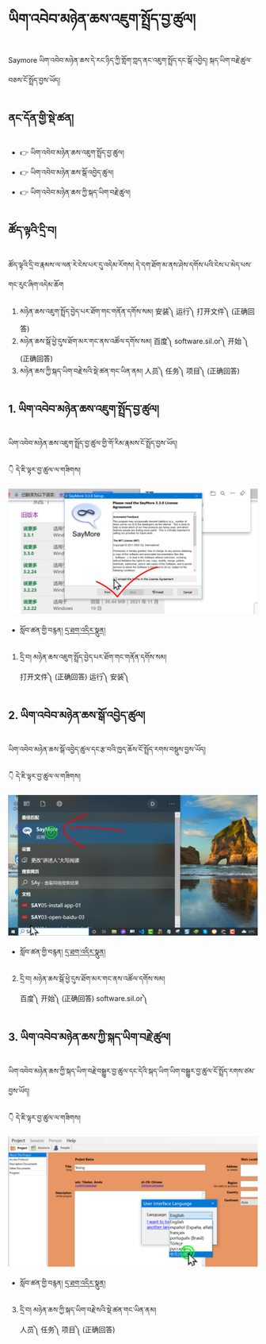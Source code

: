 # ཡིག་འབེབ་མཉེན་ཆས་འཇུག་སྤྲོད་བྱ་ཚུལ།

Saymore ཡིག་འབེབ་མཉེན་ཆས་དེ་རང་ཉིད་ཀྱི་གློག་ཀླད་ནང་འཇུག་སྤྲོད་དང་སྒོ་འབྱེད། སྐད་ཡིག་བརྗེ་ཚུལ་བཅས་ངོ་སྤྲོད་བྱས་ཡོད།
## ནང་དོན་གྱི་སྡེ་ཚན།

- 👉 ཡིག་འབེབ་མཉེན་ཆས་འཇུག་སྤྲོད་བྱ་ཚུལ།
- 👉 ཡིག་འབེབ་མཉེན་ཆས་སྒོ་འབྱེད་ཚུལ།
- 👉 ཡིག་འབེབ་མཉེན་ཆས་ཀྱི་སྐད་ཡིག་བརྗེ་ཚུལ།

## ཚོད་ལྟའི་དྲི་བ།

ཚོད་ལྟའི་དྲི་བ་རྣམས་ལ་ལན་རེ་ངེས་པར་དུ་འདེམ་རོགས། དེ་དག་ཐོག་མ་ནས་ཤེས་དགོས་པའི་ངེས་པ་མེད་པས་གང་རུང་ཞིག་འདེམ་ཆོག

1. མཉེན་ཆས་འཇུག་སྤྲོད་བྱེད་པར་ཐོག་གང་གནོན་དགོས་སམ། 安装༽ 运行༽ 打开文件༽ (正确回答)
2. མཉེན་ཆས་སྒོ་ཕྱེ་དུས་ཐོག་མར་གང་ནས་འཚོལ་དགོས་སམ། 百度༽ software.sil.or༽ 开始 ༽  (正确回答)
3. མཉེན་ཆས་ཀྱི་སྐད་ཡིག་བརྗེ་སའི་སྡེ་ཚན་གང་ཡིན་ནམ། 人员༽ 任务༽ 项目༽ (正确回答)

## 1. ཡིག་འབེབ་མཉེན་ཆས་འཇུག་སྤྲོད་བྱ་ཚུལ།

ཡིག་འབེབ་མཉེན་ཆས་འཇུག་སྤྲོད་བྱ་ཚུལ་གྱི་གོ་རིམ་རྣམས་ངོ་སྤྲོད་བྱས་ཡོད།

👇 དེ་ཇི་ལྟར་བྱ་ཚུལ་ལ་གཟིགས།

![800](images/000001.png)


- སློབ་ཚན་གྱི་བརྙན། [དྲ་ཐག་འདིར་སྣུན།](https://drive.google.com/file/d/19h_edgt9vT-YlmqwElAGl25iHvxb6Izr/view?usp=sharing)

1. དྲི་བ། མཉེན་ཆས་འཇུག་སྤྲོད་བྱེད་པར་ཐོག་གང་གནོན་དགོས་སམ།  
打开文件༽ (正确回答) 运行༽ 安装༽

## 2. ཡིག་འབེབ་མཉེན་ཆས་སྒོ་འབྱེད་ཚུལ།

ཡིག་འབེབ་མཉེན་ཆས་སྒོ་འབྱེད་ཚུལ་དང་རྩ་བའི་ཁྱད་ཆོས་ངོ་སྤྲོད་རགས་བསྡུས་བྱས་ཡོད།

👇 དེ་ཇི་ལྟར་བྱ་ཚུལ་ལ་གཟིགས།

![800](images/000002.png)


- སློབ་ཚན་གྱི་བརྙན། [དྲ་ཐག་འདིར་སྣུན།](https://drive.google.com/file/d/1wXcDoiwEfen_GTh2pM9nKh6wBInkhtb7/view?usp=sharing)

2. དྲི་བ། མཉེན་ཆས་སྒོ་ཕྱེ་དུས་ཐོག་མར་གང་ནས་འཚོལ་དགོས་སམ།  
百度༽ 开始༽ (正确回答) software.sil.or༽

## 3. ཡིག་འབེབ་མཉེན་ཆས་ཀྱི་སྐད་ཡིག་བརྗེ་ཚུལ།

ཡིག་འབེབ་མཉེན་ཆས་ཀྱི་སྐད་ཡིག་བརྗེ་བསྒྱུར་བྱ་ཚུལ་དང་དེའི་སྐད་ཡིག་ཡིག་བསྒྱུར་བྱ་ཚུལ་ངོ་སྤྲོད་རགས་ཙམ་བྱས་ཡོད།

👇 དེ་ཇི་ལྟར་བྱ་ཚུལ་ལ་གཟིགས།

![800](images/000003.png)
 

- སློབ་ཚན་གྱི་བརྙན། [དྲ་ཐག་འདིར་སྣུན།](https://drive.google.com/file/d/1X49ERa4HbH3-jC9MYzzv6p71a15v00Ui/view?usp=sharing)

3. དྲི་བ། མཉེན་ཆས་ཀྱི་སྐད་ཡིག་བརྗེ་སའི་སྡེ་ཚན་གང་ཡིན་ནམ།  
人员༽ 任务༽ 项目༽ (正确回答)